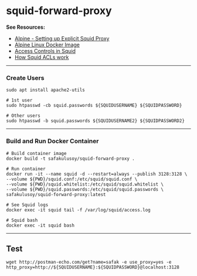 # squid-forward-proxy

**See Resources:**
* [Alpine - Setting up Explicit Squid Proxy](https://wiki.alpinelinux.org/wiki/Setting_up_Explicit_Squid_Proxy)
* [Alpine Linux Docker Image](https://hub.docker.com/_/alpine)
* [Access Controls in Squid](https://wiki.squid-cache.org/SquidFaq/SquidAcl)
* [How Squid ACLs work](https://workaround.org/squid-acls)

---

### Create Users
```
sudo apt install apache2-utils

# 1st user
sudo htpasswd -cb squid.passwords ${SQUIDUSERNAME} ${SQUIDPASSWORD}

# Other users
sudo htpasswd -b squid.passwords ${SQUIDUSERNAME2} ${SQUIDPASSWORD2}  
```

---

### Build and Run Docker Container

```
# Build container image
docker build -t safakulusoy/squid-forward-proxy .

# Run container
docker run -it --name squid -d --restart=always --publish 3128:3128 \
--volume ${PWD}/squid.conf:/etc/squid/squid.conf \
--volume ${PWD}/squid.whitelist:/etc/squid/squid.whitelist \
--volume ${PWD}/squid.passwords:/etc/squid/squid.passwords \
safakulusoy/squid-forward-proxy:latest

# See Squid logs
docker exec -it squid tail -f /var/log/squid/access.log

# Squid bash
docker exec -it squid bash
```

---

## Test
```
wget http://postman-echo.com/get?name=safak -e use_proxy=yes -e http_proxy=http://${SQUIDUSERNAME}:${SQUIDPASSWORD}@localhost:3128
```


